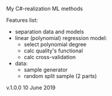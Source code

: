 My C#-realization ML methods

Features list:

- separation data and models
- linear (polynomial) regression  model:
    - select polynomial degree
    - calc quality's functional
    - calc cross-validation
- data:
    - sample generator
    - random split sample (2 parts)
    
v.1.0.0 10 June 2019
